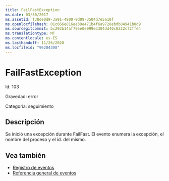 ```yaml
---
title: FailFastException
ms.date: 03/30/2017
ms.assetid: f30de0d9-3a91-4800-9d09-3504d7e5a10f
ms.openlocfilehash: 01c666e816ee39e471b4f6a9728ebdb84941b0d9
ms.sourcegitcommit: bc293b14af795e0e999e3304dd40c0222cf2ffe4
ms.translationtype: MT
ms.contentlocale: es-ES
ms.lasthandoff: 11/26/2020
ms.locfileid: "96284308"
---
```

# <a name="failfastexception"></a>FailFastException

Id: 103  
  
 Gravedad: error  
  
 Categoría: seguimiento  
  
## <a name="description"></a>Descripción  

 Se inició una excepción durante FailFast. El evento enumera la excepción, el nombre del proceso y el id. del mismo.  
  
## <a name="see-also"></a>Vea también

- [Registro de eventos](index.md)
- [Referencia general de eventos](events-general-reference.md)
